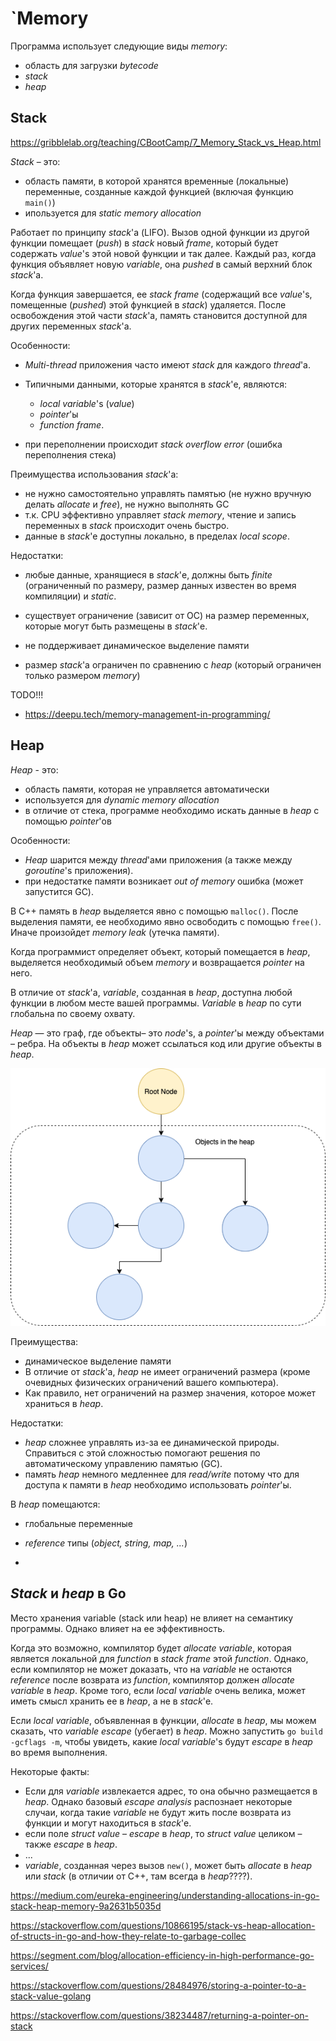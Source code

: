 # `Memory

Программа использует следующие виды *memory*:

- область для загрузки *bytecode*
- *stack*
- *heap*



## Stack

https://gribblelab.org/teaching/CBootCamp/7_Memory_Stack_vs_Heap.html

*Stack* – это:

- область памяти, в которой хранятся временные (локальные) переменные, созданные каждой функцией (включая функцию `main()`)
- ипользуется для *static memory allocation*

Работает по принципу *stack*'а (LIFO). Вызов одной функции из другой функции помещает (*push*) в *stack* новый *frame*, который будет содержать *value*'s этой новой функции и так далее. Каждый раз, когда функция объявляет новую *variable*, она *pushed* в самый верхний блок *stack*'а. 

Когда функция завершается, ее *stack frame* (содержащий все *value*'s, помещенные (*pushed*) этой функцией в *stack*) удаляется. После освобождения этой части *stack*'а, память становится доступной для других переменных *stack*'а.

Особенности:

- *Multi-thread* приложения часто имеют *stack* для каждого *thread*'а.

- Типичными данными, которые хранятся в *stack*'е, являются:

  - *local variable*'s (*value*)
  - *pointer*'ы
  - *function frame*.

- при переполнении происходит *stack overflow error* (ошибка переполнения стека)

  

Преимущества использования *stack*'а:

- не нужно самостоятельно управлять памятью (не нужно вручную делать *allocate* и *free*), не нужно выполнять GC
- т.к. CPU эффективно управляет *stack memory*, чтение и запись переменных в *stack* происходит очень быстро.
- данные в *stack*'е доступны локально, в пределах *local scope*. 

Недостатки:

- любые данные, хранящиеся в *stack*'е, должны быть *finite* (ограниченный по размеру, размер данных известен во время компиляции) и *static*.

- существует ограничение (зависит от ОС) на размер переменных, которые могут быть размещены в *stack*'е.

- не поддерживает динамическое выделение памяти

- размер *stack*'а ограничен по сравнению с *heap* (который ограничен только размером *memory*)

  

  



TODO!!!

- https://deepu.tech/memory-management-in-programming/





## Heap

*Heap* - это:

- область памяти, которая не управляется автоматически
- используется для *dynamic memory allocation*
- в отличие от стека, программе необходимо искать данные в *heap* с помощью *pointer*'ов

Особенности:

- *Heap* шарится между *thread*'ами приложения (а также между *goroutine*'s приложения).
- при недостатке памяти возникает *out of memory* ошибка (может запустится GC).

В С++ память в *heap* выделяется явно с помощью `malloc()`. После выделения памяти, ее необходимо явно освободить с помощью `free()`. Иначе произойдет *memory leak* (утечка памяти). 

Когда программист определяет объект, который помещается в *heap*, выделяется необходимый объем *memory* и возвращается *pointer* на него. 

В отличие от *stack*'а, *variable*, созданная в *heap*, доступна любой функции в любом месте вашей программы. *Variable* в *heap* по сути глобальна по своему охвату.

*Heap* — это граф, где объекты– это *node*'s, а *pointer*'ы между объектами – ребра. На объекты в *heap* может ссылаться код или другие объекты в *heap*. 

![heap](img/heap.png)

Преимущества:

- динамическое выделение памяти
- В отличие от *stack*'а, *heap* не имеет ограничений размера (кроме очевидных физических ограничений вашего компьютера). 
- Как правило, нет ограничений на размер значения, которое может храниться в *heap*.

Недостатки:

- *heap* сложнее управлять из-за ее динамической природы. Справиться с этой сложностью помогают решения по автоматическому управлению памятью (GC).
- память *heap* немного медленнее для *read/write* потому что для доступа к памяти в *heap* необходимо использовать *pointer*'ы.

В *heap* помещаются:

- глобальные переменные
- *reference* типы (*object, string, map, ...*)

- 

## *Stack* и *heap* в Go

Место хранения variable (stack или heap) не влияет на семантику программы. Однако влияет на ее эффективность.

Когда это возможно, компилятор будет *allocate variable*, которая является локальной для *function* в *stack frame* этой *function*. Однако, если компилятор не может доказать, что на *variable* не остаются *reference* после возврата из *function*, компилятор должен *allocate variable* в *heap*. Кроме того, если *local variable* очень велика, может иметь смысл хранить ее в *heap*, а не в *stack*'е.

Если *local variable*, объявленная в функции, *allocate* в *heap*, мы можем сказать, что *variable escape* (убегает) в *heap*. Можно запустить `go build -gcflags -m`, чтобы увидеть, какие *local variable*'s будут *escape* в *heap* во время выполнения.

Некоторые факты:

- Если для *variable* извлекается адрес, то она обычно размещается в *heap*. Однако базовый *escape analysis* распознает некоторые случаи, когда такие *variable* не будут жить после возврата из функции и могут находиться в *stack*'е.
- если поле *struct value* – *escape* в *heap*, то *struct value* целиком – также *escape* в *heap*.
- ...
- *variable*, созданная через вызов `new()`, может быть *allocate* в *heap* или *stack* (в отличии от C++, там всегда в *heap*????).





https://medium.com/eureka-engineering/understanding-allocations-in-go-stack-heap-memory-9a2631b5035d

https://stackoverflow.com/questions/10866195/stack-vs-heap-allocation-of-structs-in-go-and-how-they-relate-to-garbage-collec

https://segment.com/blog/allocation-efficiency-in-high-performance-go-services/

https://stackoverflow.com/questions/28484976/storing-a-pointer-to-a-stack-value-golang

https://stackoverflow.com/questions/38234487/returning-a-pointer-on-stack

